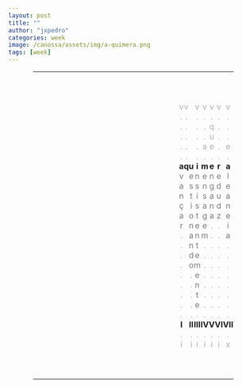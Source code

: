 ```yaml
---
layout: post
title: ""
author: "jxpedro"
categories: week
image: /canossa/assets/img/a-quimera.png
tags: [week]
---
```


<html>
<head>
<style>
table#t02, th, td {
	border-width:5px;  
  border-style:none;
	padding: 0px;
	width:80%; 
	margin-left:auto; 
  margin-right:auto;
	table-layout: fixed;
	align-content: center;
	text-align:center;
}
div.nota {
  font-size: x-small;
  text-align:right;
  font-style: normal;
  color: rgb(175, 175, 175);
}
div.ast {
  font-weight: bold;
}
div.let {
  color: rgb(123, 123, 123);
}
div.inner {
  font-style: italic;
  text-align:justify;
  color: rgb(175, 175, 175);
  font-size: small;
}
div.risc {
  color: rgb(175, 175, 175);
}
</style>
</head>
<body>

<table id="t02">
  <tr>
    <td colspan="15">&nbsp;</td>
  </tr>
  <tr>
    <td colspan="15">&nbsp;</td>
  </tr>
  <tr>
    <td colspan="15">&nbsp;</td>
  </tr>
  <tr>
    <td></td>
    <td></td>
    <td></td>
    <td><div class="risc">v</div></td>
	  <td></td>
	  <td><div class="risc">v</div></td>
	  <td></td>
    <td><div class="risc">v</div></td>
    <td><div class="risc">v</div></td>
    <td><div class="risc">v</div></td>
    <td><div class="risc">v</div></td>
	  <td><div class="risc">v</div></td>
    <td></td>
    <td></td>
    <td></td>
  </tr>
  <tr>
    <td></td>
    <td></td>
    <td></td>
    <td><div class="risc">.</div></td>
	  <td></td>
	  <td><div class="risc">.</div></td>
	  <td></td>
    <td><div class="risc">.</div></td>
    <td><div class="risc">.</div></td>
    <td><div class="risc">.</div></td>
    <td><div class="risc">.</div></td>
	  <td><div class="risc">.</div></td>
    <td></td>
    <td></td>
    <td></td>
  </tr>
  <tr>
    <td></td>
    <td></td>
    <td></td>
    <td><div class="risc">.</div></td>
	  <td></td>
	  <td><div class="risc">.</div></td>
	  <td></td>
    <td><div class="risc">.</div></td>
    <td><div class="risc">.</div></td>
    <td><div class="risc">q</div></td>
    <td><div class="risc">.</div></td>
    <td><div class="risc">.</div></td>
    <td></td>
    <td></td>
    <td></td>
  </tr>
  <tr>
    <td></td>
    <td></td>
    <td></td>
    <td><div class="risc">.</div></td>
	  <td></td>
	  <td><div class="risc">.</div></td>
	  <td></td>
    <td><div class="risc">.</div></td>
    <td><div class="risc">.</div></td>
    <td><div class="risc">u</div></td>
    <td><div class="risc">.</div></td>
    <td><div class="risc">.</div></td>
    <td></td>
    <td></td>
    <td></td>
  </tr>
  <tr>
    <td></td>
    <td></td>
    <td></td>
    <td><div class="risc">.</div></td>
	  <td></td>
	  <td><div class="risc">.</div></td>
	  <td></td>
    <td><div class="risc">.</div></td>
    <td><div class="risc">a</div></td>
    <td><div class="risc">e</div></td>
    <td><div class="risc">.</div></td>
    <td><div class="risc">e</div></td>
    <td></td>
    <td></td>
    <td></td>
  </tr>
  <tr>
    <td></td>
    <td></td>
    <td></td>
    <td><div class="risc">.</div></td>
	  <td></td>
	  <td><div class="risc">.</div></td>
	  <td></td>
    <td><div class="risc">.</div></td>
    <td><div class="risc">.</div></td>
    <td><div class="risc">.</div></td>
    <td><div class="risc">.</div></td>
	  <td><div class="risc">.</div></td>
    <td></td>
    <td></td>
    <td></td>
  </tr>
  <tr>
    <td></td>
    <td></td>
    <td></td>
    <th>a</th>
	  <td></td>
	  <th>q</th>
	  <th>u</th>
    <th>i</th>
    <th>m</th>
    <th>e</th>
	  <th>r</th>
    <th>a</th>
	  <td></td>
    <td></td>
    <td></td>
  </tr>
  <tr>
    <td></td>
    <td></td>
    <td></td>
    <td><div class="let">v</div></td>
	  <td></td>
	  <td></td>
	  <td><div class="let">e</div></td>
    <td><div class="let">n</div></td>
    <td><div class="let">e</div></td>
    <td><div class="let">n</div></td>
	  <td><div class="let">e</div></td>
    <td><div class="let">l</div></td>
	  <td></td>
    <td></td>
    <td></td>
  </tr>
  <tr>
    <td></td>
    <td></td>
    <td></td>
    <td><div class="let">a</div></td>
	  <td></td>
	  <td></td>
	  <td><div class="let">s</div></td>
    <td><div class="let">s</div></td>
    <td><div class="let">n</div></td>
    <td><div class="let">g</div></td>
	  <td><div class="let">d</div></td>
    <td><div class="let">e</div></td>
	  <td></td>
    <td></td>
    <td></td>
  </tr>
  <tr>
    <td></td>
    <td></td>
    <td></td>
    <td><div class="let">n</div></td>
	  <td></td>
	  <td></td>
	  <td><div class="let">t</div></td>
    <td><div class="let">i</div></td>
    <td><div class="let">s</div></td>
    <td><div class="let">a</div></td>
	  <td><div class="let">u</div></td>
    <td><div class="let">a</div></td>
	  <td></td>
    <td></td>
    <td></td>
  </tr>
  <tr>
    <td></td>
    <td></td>
    <td></td>
    <td><div class="let">ç</div></td>
	  <td></td>
	  <td></td>
	  <td><div class="let">i</div></td>
    <td><div class="let">s</div></td>
    <td><div class="let">a</div></td>
    <td><div class="let">n</div></td>
	  <td><div class="let">d</div></td>
    <td><div class="let">n</div></td>
	  <td></td>
    <td></td>
    <td></td>
  </tr>
  <tr>
    <td></td>
    <td></td>
    <td></td>
    <td><div class="let">a</div></td>
	  <td></td>
	  <td></td>
	  <td><div class="let">o</div></td>
    <td><div class="let">t</div></td>
    <td><div class="let">g</div></td>
    <td><div class="let">a</div></td>
	  <td><div class="let">z</div></td>
    <td><div class="let">e</div></td>
	  <td></td>
    <td></td>
    <td></td>
  </tr>
  <tr>
    <td></td>
    <td></td>
    <td></td>
    <td><div class="let">r</div></td>
	  <td></td>
	  <td></td>
	  <td><div class="let">n</div></td>
    <td><div class="let">e</div></td>
    <td><div class="let">e</div></td>
    <td><div class="risc">.</div></td>
	  <td><div class="risc">.</div></td>
    <td><div class="let">i</div></td>
	  <td></td>
    <td></td>
    <td></td>
  </tr>
<tr>
    <td></td>
    <td></td>
    <td></td>
    <td><div class="risc">.</div></td>
	  <td></td>
	  <td></td>
	  <td><div class="let">a</div></td>
    <td><div class="let">n</div></td>
    <td><div class="let">m</div></td>
    <td><div class="risc">.</div></td>
	  <td><div class="risc">.</div></td>
    <td><div class="let">a</div></td>
	  <td></td>
    <td></td>
    <td></td>
  </tr>
<tr>
    <td></td>
    <td></td>
    <td></td>
    <td><div class="risc">.</div></td>
	  <td></td>
	  <td></td>
	  <td><div class="let">n</div></td>
    <td><div class="let">t</div></td>
    <td><div class="risc">.</div></td>
    <td><div class="risc">.</div></td>
	  <td><div class="risc">.</div></td>
    <td><div class="risc">.</div></td>
	  <td></td>
    <td></td>
    <td></td>
  </tr>
<tr>
    <td></td>
    <td></td>
    <td></td>
    <td><div class="risc">.</div></td>
	  <td></td>
	  <td></td>
	  <td><div class="let">d</div></td>
    <td><div class="let">e</div></td>
    <td><div class="risc">.</div></td>
    <td><div class="risc">.</div></td>
	  <td><div class="risc">.</div></td>
    <td><div class="risc">.</div></td>
	  <td></td>
    <td></td>
    <td></td>
  </tr>
  <tr>
    <td></td>
    <td></td>
    <td></td>
    <td><div class="risc">.</div></td>
	  <td></td>
	  <td></td>
	  <td><div class="let">o</div></td>
    <td><div class="let">m</div></td>
    <td><div class="risc">.</div></td>
    <td><div class="risc">.</div></td>
	  <td><div class="risc">.</div></td>
    <td><div class="risc">.</div></td>
	  <td></td>
    <td></td>
    <td></td>
  </tr>
  <tr>
    <td></td>
    <td></td>
    <td></td>
    <td><div class="risc">.</div></td>
	  <td></td>
	  <td></td>
	  <td><div class="risc">.</div></td>
    <td><div class="let">e</div></td>
    <td><div class="risc">.</div></td>
    <td><div class="risc">.</div></td>
	  <td><div class="risc">.</div></td>
    <td><div class="risc">.</div></td>
	  <td></td>
    <td></td>
    <td></td>
  </tr>
  <tr>
    <td></td>
    <td></td>
    <td></td>
    <td><div class="risc">.</div></td>
	  <td></td>
	  <td></td>
	  <td><div class="risc">.</div></td>
    <td><div class="let">n</div></td>
    <td><div class="risc">.</div></td>
    <td><div class="risc">.</div></td>
	  <td><div class="risc">.</div></td>
    <td><div class="risc">.</div></td>
	  <td></td>
    <td></td>
    <td></td>
  </tr>
  <tr>
    <td></td>
    <td></td>
    <td></td>
    <td><div class="risc">.</div></td>
	  <td></td>
	  <td></td>
	  <td><div class="risc">.</div></td>
    <td><div class="let">t</div></td>
    <td><div class="risc">.</div></td>
    <td><div class="risc">.</div></td>
	  <td><div class="risc">.</div></td>
    <td><div class="risc">.</div></td>
	  <td></td>
    <td></td>
    <td></td>
  </tr>
  <tr>
    <td></td>
    <td></td>
    <td></td>
    <td><div class="risc">.</div></td>
	  <td></td>
	  <td></td>
	  <td><div class="risc">.</div></td>
    <td><div class="let">e</div></td>
    <td><div class="risc">.</div></td>
    <td><div class="risc">.</div></td>
	  <td><div class="risc">.</div></td>
    <td><div class="risc">.</div></td>
	  <td></td>
    <td></td>
    <td></td>
  </tr>
  <tr>
    <td></td>
    <td></td>
    <td></td>
    <td><div class="risc">.</div></td>
	  <td></td>
	  <td></td>
	  <td><div class="risc">.</div></td>
    <td><div class="risc">.</div></td>
    <td><div class="risc">.</div></td>
    <td><div class="risc">.</div></td>
	  <td><div class="risc">.</div></td>
    <td><div class="risc">.</div></td>
	  <td></td>
    <td></td>
    <td></td>
  </tr>
  <tr>
    <td></td>
    <td></td>
    <td></td>
    <td><div class="ast">I</div></td>
    <td></td>
    <td></td>
    <td><div class="ast">II</div></td>
	  <td><div class="ast">III</div></td>
    <td><div class="ast">IV</div></td>
    <td><div class="ast">V</div></td>
    <td><div class="ast">VI</div></td>
	  <td><div class="ast">VII</div></td>
    <td></td>
    <td></td>
    <td></td>
  </tr>
  <tr>
    <td></td>
    <td></td>
    <td></td>
    <td><div class="risc">.</div></td>
	  <td></td>
	  <td></td>
	  <td><div class="risc">.</div></td>
    <td><div class="risc">.</div></td>
    <td><div class="risc">.</div></td>
    <td><div class="risc">.</div></td>
	  <td><div class="risc">.</div></td>
    <td><div class="risc">.</div></td>
	  <td></td>
    <td></td>
    <td></td>
  </tr>
  <tr>
    <td></td>
    <td></td>
    <td></td>
    <td><div class="risc">i</div></td>
	  <td></td>
	  <td></td>
	  <td><div class="risc">i</div></td>
    <td><div class="risc">i</div></td>
    <td><div class="risc">i</div></td>
    <td><div class="risc">i</div></td>
	  <td><div class="risc">i</div></td>
    <td><div class="risc">x</div></td>
	  <td></td>
    <td></td>
    <td></td>
  </tr>
  <tr>
    <td colspan="15">&nbsp;</td>
  </tr>
  <tr>
    <td colspan="15">&nbsp;</td>
  </tr>
  <tr>
    <td colspan="15">&nbsp;</td>
  </tr>
</table>

